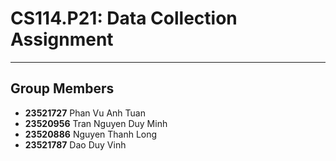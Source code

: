 # CS114.P21: Data Collection Assignment
<hr/>

## Group Members
- **23521727** Phan Vu Anh Tuan
- **23520956** Tran Nguyen Duy Minh
- **23520886** Nguyen Thanh Long
- **23521787** Dao Duy Vinh
